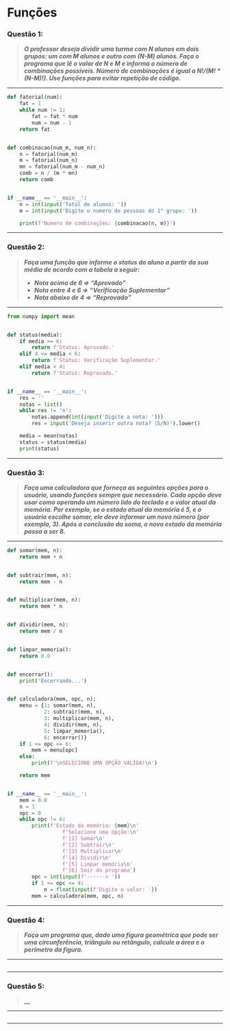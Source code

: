 # Funções

### **Questão 1:**
> **_O professor deseja dividir uma turma com N alunos em dois grupos: um com M
alunos e outro com (N-M) alunos. Faça o programa que lê o valor de N e M e informa
o número de combinações possíveis. Número de combinações é igual a N!/(M! * (N-M)!).
Use funções para evitar repetição de código._**

---
```python
def fatorial(num):
    fat = 1
    while num != 1:
        fat = fat * num
        num = num - 1
    return fat


def combinacao(num_m, num_n):
    n = fatorial(num_m)
    m = fatorial(num_n)
    mn = fatorial(num_m - num_n)
    comb = n / (m * mn)
    return comb


if __name__ == '__main__':
    n = int(input('Total de alunos: '))
    m = int(input('Digite o numero de pessoas do 1° grupo: '))

    print(f'Numero de combinações: {combinacao(n, m)}')
```
---

### **Questão 2:**
> **_Faça uma função que informe o status do aluno a partir da sua média de acordo com a
tabela a seguir:_**
> - **_Nota acima de 6 ⇒ “Aprovado”_**
> - **_Nota entre 4 e 6 ⇒ “Verificação Suplementar”_**
> - **_Nota abaixo de 4 ⇒ “Reprovado”_**

---
```python
from numpy import mean


def status(media):
    if media >= 6:
        return f'Status: Aprovado.'
    elif 4 <= media < 6:
        return f'Status: Verificação Suplementar.'
    elif media < 4:
        return f'Status: Reprovado.'


if __name__ == '__main__':
    res = ''
    notas = list()
    while res != 'n':
        notas.append(int(input('Digite a nota: ')))
        res = input('Deseja inserir outra nota? (S/N)').lower()

    media = mean(notas)
    status = status(media)
    print(status)
```
---

### **Questão 3:**
> **_Faça uma calculadora que forneça as seguintes opções para o usuário, usando funções
sempre que necessário. Cada opção deve usar como operando um número lido do
teclado e o valor atual da memória. Por exemplo, se o estado atual da memória é 5, e
o usuário escolhe somar, ele deve informar um novo número (por exemplo, 3). Após a
conclusão da soma, o novo estado da memória passa a ser 8._**

---
```python
def somar(mem, n):
    return mem + n


def subtrair(mem, n):
    return mem - n


def multiplicar(mem, n):
    return mem * n


def dividir(mem, n):
    return mem / n


def limpar_memoria():
    return 0.0


def encerrar():
    print('Encerrando...')


def calculadora(mem, opc, n):
    menu = {1: somar(mem, n),
            2: subtrair(mem, n),
            3: multiplicar(mem, n),
            4: dividir(mem, n),
            5: limpar_memoria(),
            6: encerrar()}
    if 1 <= opc <= 6:
        mem = menu[opc]
    else:
        print(f'\nSELECIONE UMA OPÇÃO VÁLIDA!\n')

    return mem


if __name__ == '__main__':
    mem = 0.0
    n = 1
    opc = 0
    while opc != 6:
        print(f'Estado da memória: {mem}\n'
                  f'Selecione uma opção:\n'
                  f'[1] Somar\n'
                  f'[2] Subtrair\n'
                  f'[3] Multiplicar\n'
                  f'[4] Dividir\n'
                  f'[5] Limpar memória\n'
                  f'[6] Sair do programa')
        opc = int(input(f'------> '))
        if 1 <= opc <= 4:
            n = float(input(f'Digite o valor: '))
        mem = calculadora(mem, opc, n)
```
---

### **Questão 4:**
> **_Faça um programa que, dado uma figura geométrica que pode ser uma circunferência,
triângulo ou retângulo, calcule a área e o perímetro da figura._**

---
```python

```
---

### **Questão 5:**
> **__**

---
```python

```
---
